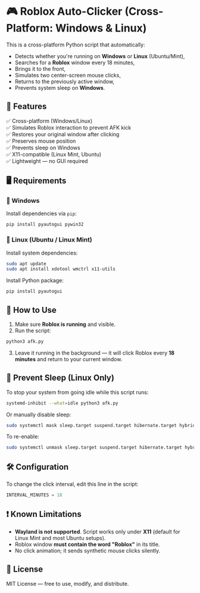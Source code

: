
# 🎮 Roblox Auto-Clicker (Cross-Platform: Windows & Linux)

This is a cross-platform Python script that automatically:
- Detects whether you're running on **Windows** or **Linux** (Ubuntu/Mint),
- Searches for a **Roblox** window every 18 minutes,
- Brings it to the front,
- Simulates two center-screen mouse clicks,
- Returns to the previously active window,
- Prevents system sleep on **Windows**.

## 🧩 Features

✅ Cross-platform (Windows/Linux)  
✅ Simulates Roblox interaction to prevent AFK kick  
✅ Restores your original window after clicking  
✅ Preserves mouse position  
✅ Prevents sleep on Windows  
✅ X11-compatible (Linux Mint, Ubuntu)  
✅ Lightweight — no GUI required

## 🖥️ Requirements

### 🔹 Windows

Install dependencies via `pip`:

```bash
pip install pyautogui pywin32
```

### 🔹 Linux (Ubuntu / Linux Mint)

Install system dependencies:

```bash
sudo apt update
sudo apt install xdotool wmctrl x11-utils
```

Install Python package:

```bash
pip install pyautogui
```

## 🚀 How to Use

1. Make sure **Roblox is running** and visible.
2. Run the script:

```bash
python3 afk.py
```

3. Leave it running in the background — it will click Roblox every **18 minutes** and return to your current window.

## 🔐 Prevent Sleep (Linux Only)

To stop your system from going idle while this script runs:

```bash
systemd-inhibit --what=idle python3 afk.py
```

Or manually disable sleep:

```bash
sudo systemctl mask sleep.target suspend.target hibernate.target hybrid-sleep.target
```

To re-enable:

```bash
sudo systemctl unmask sleep.target suspend.target hibernate.target hybrid-sleep.target
```

## 🛠 Configuration

To change the click interval, edit this line in the script:

```python
INTERVAL_MINUTES = 18
```

## ❗ Known Limitations

- **Wayland is not supported**. Script works only under **X11** (default for Linux Mint and most Ubuntu setups).
- Roblox window **must contain the word "Roblox"** in its title.
- No click animation; it sends synthetic mouse clicks silently.

## 📄 License

MIT License — free to use, modify, and distribute.
